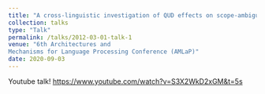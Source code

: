 ```yaml
---
title: "A cross-linguistic investigation of QUD effects on scope-ambiguity resolution. Yongjia"
collection: talks
type: "Talk"
permalink: /talks/2012-03-01-talk-1
venue: "6th Architectures and
Mechanisms for Language Processing Conference (AMLaP)"
date: 2020-09-03
---
```


Youtube talk! https://www.youtube.com/watch?v=S3X2WkD2xGM&t=5s
